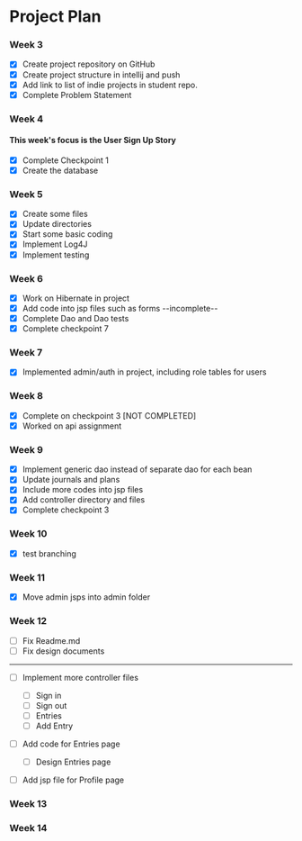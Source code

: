 # Project Plan

### Week 3
- [x] Create project repository on GitHub
- [x] Create project structure in intellij and push
- [x] Add link to list of indie projects in student repo.
- [x] Complete Problem Statement

### Week 4
#### This week's focus is the User Sign Up Story
- [x] Complete Checkpoint 1
- [x] Create the database

### Week 5
- [x] Create some files
- [x] Update directories
- [x] Start some basic coding
- [x] Implement Log4J
- [x] Implement testing

### Week 6
- [x] Work on Hibernate in project
- [x] Add code into jsp files such as forms --incomplete--
- [x] Complete Dao and Dao tests
- [x] Complete checkpoint 7

### Week 7
- [x] Implemented admin/auth in project, including role tables for users

### Week 8
- [x] Complete on checkpoint 3 [NOT COMPLETED]
- [x] Worked on api assignment

### Week 9
- [x] Implement generic dao instead of separate dao for each bean
- [x] Update journals and plans
- [x] Include more codes into jsp files
- [x] Add controller directory and files
- [x] Complete checkpoint 3

### Week 10
- [x] test branching

### Week 11
- [x] Move admin jsps into admin folder

### Week 12
- [ ] Fix Readme.md
- [ ] Fix design documents
------
- [ ] Implement more controller files
  - [ ] Sign in
  - [ ] Sign out
  - [ ] Entries
  - [ ] Add Entry
- [ ] Add code for Entries page
  - [ ] Design Entries page
- [ ] Add jsp file for Profile page


### Week 13

### Week 14
